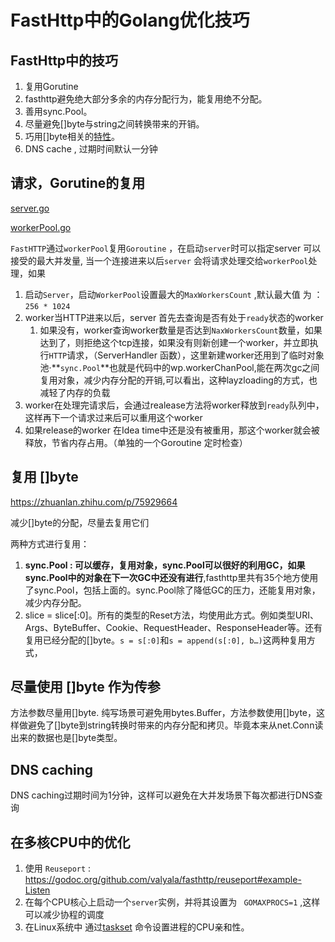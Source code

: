 # FastHttp中的Golang优化技巧

## FastHttp中的技巧

1. 复用Gorutine
2. fasthttp避免绝大部分多余的内存分配行为，能复用绝不分配。
3. 善用sync.Pool。
4. 尽量避免[]byte与string之间转换带来的开销。
5. 巧用[]byte相关的[特性](https://link.zhihu.com/?target=https%3A//github.com/valyala/fasthttp%23tricks-with-byte-buffers)。
6. DNS cache , 过期时间默认一分钟

## 请求，Gorutine的复用

[server.go](https://github.com/valyala/fasthttp/blob/master/server.go)

[workerPool.go](https://github.com/valyala/fasthttp/blob/master/workerpool.go)

`FastHTTP`通过`workerPool`复用`Goroutine` ，在启动`server`时可以指定server 可以接受的最大并发量, 当一个连接进来以后`server` 会将请求处理交给`workerPool`处理，如果

1. 启动`Server`，启动`WorkerPool`设置最大的`MaxWorkersCount` ,默认最大值 为 ：`256 * 1024`
2. worker当HTTP进来以后，server 首先去查询是否有处于`ready`状态的worker
   1. 如果没有，worker查询worker数量是否达到`NaxWorkersCount`数量，如果达到了，则拒绝这个tcp连接，如果没有则新创建一个worker，并立即执行`HTTP`请求，（ServerHandler 函数），这里新建worker还用到了临时对象池·**`sync.Pool`**也就是代码中的wp.workerChanPool,能在两次gc之间复用对象，减少内存分配的开销,可以看出，这种layzloading的方式，也减轻了内存的负载
3. worker在处理完请求后，会通过realease方法将worker释放到`ready`队列中，这样再下一个请求过来后可以重用这个worker
4. 如果release的worker 在Idea time中还是没有被重用，那这个worker就会被释放，节省内存占用。（单独的一个Goroutine 定时检查）

## 复用 []byte

https://zhuanlan.zhihu.com/p/75929664

减少[]byte的分配，尽量去复用它们

两种方式进行复用：

1. **sync.Pool : 可以缓存，复用对象，sync.Pool可以很好的利用GC，如果sync.Pool中的对象在下一次GC中还没有进行**,fasthttp里共有35个地方使用了sync.Pool，包括上面的。sync.Pool除了降低GC的压力，还能复用对象，减少内存分配。
2. slice = slice[:0]。所有的类型的Reset方法，均使用此方式。例如类型URI、Args、ByteBuffer、Cookie、RequestHeader、ResponseHeader等。还有复用已经分配的[]byte。`s = s[:0]`和`s = append(s[:0], b…)`这两种复用方式，



## 尽量使用 []byte 作为传参

方法参数尽量用[]byte. 纯写场景可避免用bytes.Buffer，方法参数使用[]byte，这样做避免了[]byte到string转换时带来的内存分配和拷贝。毕竟本来从net.Conn读出来的数据也是[]byte类型。



## DNS caching

DNS caching过期时间为1分钟，这样可以避免在大并发场景下每次都进行DNS查询

## 在多核CPU中的优化

1. 使用 `Reuseport` : https://godoc.org/github.com/valyala/fasthttp/reuseport#example-Listen
2. 在每个CPU核心上启动一个`server`实例，并将其设置为 ` GOMAXPROCS=1` ,这样可以减少协程的调度
3. 在Linux系统中 通过[taskset](https://linux.die.net/man/1/taskset) 命令设置进程的CPU亲和性。

